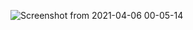 ![Screenshot from 2021-04-06 00-05-14](https://user-images.githubusercontent.com/65211786/113601631-c7a3cd00-966b-11eb-8fce-9e015c2eba0b.png)
